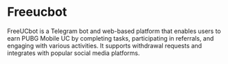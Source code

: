 # Freeucbot
FreeUCbot is a Telegram bot and web-based platform that enables users to earn PUBG Mobile UC by completing tasks, participating in referrals, and engaging with various activities. It supports withdrawal requests and integrates with popular social media platforms.
